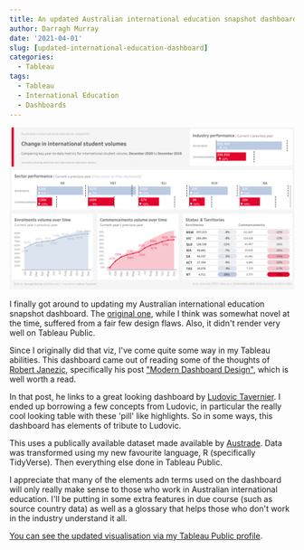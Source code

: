```yaml
---
title: An updated Australian international education snapshot dashboard
author: Darragh Murray
date: '2021-04-01'
slug: [updated-international-education-dashboard]
categories:
  - Tableau
tags:
  - Tableau
  - International Education
  - Dashboards
---
```

![](images/international-education-dashboard.png)

I finally got around to updating my Australian international education snapshot dashboard. The [original one](https://public.tableau.com/profile/darragh.murray#!/vizhome/AustralianInternationalEducation-DETDataVisualisationJuly2018/WelcometotheDETInternationalEducationDashboards), while I think was somewhat novel at the time, suffered from a fair few design flaws. Also, it didn't render very well on  Tableau Public.

Since I originally did that viz, I've come quite some way in my Tableau abilities. This dashboard came out of reading some of the thoughts of [Robert Janezic]("https://www.robertjanezic.com/"), specifically his post ["Modern Dashboard Design"](https://www.robertjanezic.com/blog/modern-dashboard-design), which is well worth a read. 

In that post, he links to a great looking dashboard by [Ludovic Tavernier](https://public.tableau.com/profile/ludovic.tavernier#!/vizhome/ModernDashboardDesign-SalesPerson/SalesOverview). I ended up borrowing a few concepts from Ludovic, in particular the really cool looking table with these 'pill' like highlights. So in some ways, this dashboard has elements of tribute to Ludovic.

This uses a publically available dataset made available by [Austrade](https://www.austrade.gov.au/australian/education/services/market-information-package). Data was transformed using my new favourite language, R (specifically TidyVerse). Then everything else done in Tableau Public. 

I appreciate that many of the elements adn terms used on the dashboard will only really make sense to those who work in Australian international education. I'll be putting in some extra features in due course (such as source country data) as well as a glossary that helps those who don't work in the industry understand it all.

[You can see the updated visualisation via my Tableau Public profile]("https://public.tableau.com/profile/darragh.murray#!/vizhome/AustralianInternationalEducationSnapshot/InternationalStudentVolumeSummary").
